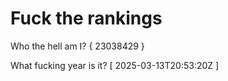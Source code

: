 # Fuck the rankings

Who the hell am I?
{ 23038429 }

What fucking year is it?
[ 2025-03-13T20:53:20Z ]
